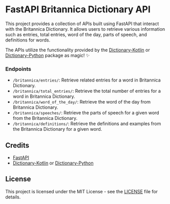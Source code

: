 # FastAPI Britannica Dictionary API

This project provides a collection of APIs built using FastAPI that interact with the Britannica Dictionary. It allows users to retrieve various information such as entries, total entries, word of the day, parts of speech, and definitions for words.

The APIs utilize the functionality provided by the [Dictionary-Kotlin](https://github.com/Esubaalew/Dictionary-Kotlin) or [Dictionary-Python](https://github.com/Esubaalew/Dictionary) package as magic! ✨



### Endpoints

- `/britannica/entries/`: Retrieve related entries for a word in Britannica Dictionary.
- `/britannica/total_entries/`: Retrieve the total number of entries for a word in Britannica Dictionary.
- `/britannica/word_of_the_day/`: Retrieve the word of the day from Britannica Dictionary.
- `/britannica/speeches/`: Retrieve the parts of speech for a given word from the Britannica Dictionary.
- `/britannica/definitions/`: Retrieve the definitions and examples from the Britannica Dictionary for a given word.


## Credits

- [FastAPI](https://fastapi.tiangolo.com/)
- [Dictionary-Kotlin](https://github.com/Esubaalew/Dictionary-Kotlin) or [Dictionary-Python](https://github.com/Esubaalew/Dictionary)

## License

This project is licensed under the MIT License - see the [LICENSE](LICENSE) file for details.
